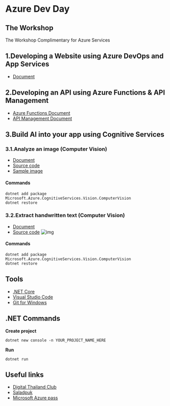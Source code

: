 # Azure Dev Day

## The Workshop
The Workshop Complimentary for Azure Services

## 1.Developing a Website using Azure DevOps and App Services
* [Document](https://docs.microsoft.com/en-us/azure/devops-project/azure-devops-project-aspnet-core)

## 2.Developing an API using Azure Functions & API Management
* [Azure Functions Document](https://docs.microsoft.com/en-us/azure/azure-functions/functions-create-first-function-vs-code)
* [API Management Document](https://docs.microsoft.com/en-us/azure/api-management/get-started-create-service-instance)

## 3.Build AI into your app using Cognitive Services
### 3.1.Analyze an image (Computer Vision)
* [Document](https://docs.microsoft.com/en-us/azure/cognitive-services/Computer-vision/quickstarts-sdk/csharp-analyze-sdk)
* [Source code](https://raw.githubusercontent.com/Azure-Samples/cognitive-services-vision-csharp-sdk-quickstarts/master/ComputerVision/AnalyzeImage/Program.cs)
* [Sample image](http://upload.wikimedia.org/wikipedia/commons/3/3c/Shaki_waterfall.jpg)
#### Commands
```
dotnet add package Microsoft.Azure.CognitiveServices.Vision.ComputerVision
dotnet restore
```

### 3.2.Extract handwritten text (Computer Vision)
* [Document](https://docs.microsoft.com/en-us/azure/cognitive-services/Computer-vision/quickstarts-sdk/csharp-hand-text-sdk)
* [Source code](https://raw.githubusercontent.com/mastertraining/boot-azure-ai/master/src/ExtractText/Program.cs)
![img](https://upload.wikimedia.org/wikipedia/commons/thumb/d/dd/Cursive_Writing_on_Notebook_paper.jpg/800px-Cursive_Writing_on_Notebook_paper.jpg)
#### Commands
```
dotnet add package Microsoft.Azure.CognitiveServices.Vision.ComputerVision
dotnet restore
```

## Tools
* [.NET Core](https://dotnet.microsoft.com/download)
* [Visual Studio Code](https://code.visualstudio.com)
* [Git for Windows](https://gitforwindows.org)

## .NET Commands
**Create project**
```
dotnet new console -n YOUR_PROJECT_NAME_HERE
```
**Run**
```
dotnet run
```

## Useful links
* [Digital Thailand Club](https://www.facebook.com/digitalthailandclub)
* [Saladpuk](https://saladpuk.gitbook.io/learn)
* [Microsoft Azure pass](https://www.microsoftazurepass.com/)
